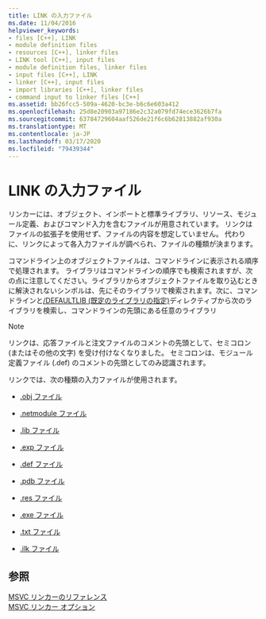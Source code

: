 ```yaml
---
title: LINK の入力ファイル
ms.date: 11/04/2016
helpviewer_keywords:
- files [C++], LINK
- module definition files
- resources [C++], linker files
- LINK tool [C++], input files
- module definition files, linker files
- input files [C++], LINK
- linker [C++], input files
- import libraries [C++], linker files
- command input to linker files [C++]
ms.assetid: bb26fcc5-509a-4620-bc3e-b6c6e603a412
ms.openlocfilehash: 25d8e20903a97186e2c32a079fd74ece3626b7fa
ms.sourcegitcommit: 63784729604aaf526de21f6c6b62813882af930a
ms.translationtype: MT
ms.contentlocale: ja-JP
ms.lasthandoff: 03/17/2020
ms.locfileid: "79439344"
---
```

# <a name="link-input-files"></a>LINK の入力ファイル

リンカーには、オブジェクト、インポートと標準ライブラリ、リソース、モジュール定義、およびコマンド入力を含むファイルが用意されています。 リンクはファイルの拡張子を使用せず、ファイルの内容を想定していません。 代わりに、リンクによって各入力ファイルが調べられ、ファイルの種類が決まります。

コマンドライン上のオブジェクトファイルは、コマンドラインに表示される順序で処理されます。 ライブラリはコマンドラインの順序でも検索されますが、次の点に注意してください。ライブラリからオブジェクトファイルを取り込むときに解決されないシンボルは、先にそのライブラリで検索されます。次に、コマンドラインと[/DEFAULTLIB (既定のライブラリの指定)](defaultlib-specify-default-library.md)ディレクティブから次のライブラリを検索し、コマンドラインの先頭にある任意のライブラリ

> [!NOTE]
>  リンクは、応答ファイルと注文ファイルのコメントの先頭として、セミコロン (またはその他の文字) を受け付けなくなりました。 セミコロンは、モジュール定義ファイル (.def) のコメントの先頭としてのみ認識されます。

リンクでは、次の種類の入力ファイルが使用されます。

- [.obj ファイル](dot-obj-files-as-linker-input.md)

- [.netmodule ファイル](netmodule-files-as-linker-input.md)

- [.lib ファイル](dot-lib-files-as-linker-input.md)

- [.exp ファイル](dot-exp-files-as-linker-input.md)

- [.def ファイル](dot-def-files-as-linker-input.md)

- [.pdb ファイル](dot-pdb-files-as-linker-input.md)

- [.res ファイル](dot-res-files-as-linker-input.md)

- [.exe ファイル](dot-exe-files-as-linker-input.md)

- [.txt ファイル](dot-txt-files-as-linker-input.md)

- [.ilk ファイル](dot-ilk-files-as-linker-input.md)

## <a name="see-also"></a>参照

[MSVC リンカーのリファレンス](linking.md)<br/>
[MSVC リンカー オプション](linker-options.md)
